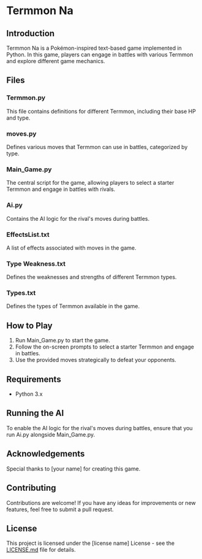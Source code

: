 # Termmon Na

## Introduction
Termmon Na is a Pokémon-inspired text-based game implemented in Python. In this game, players can engage in battles with various Termmon and explore different game mechanics.

## Files

### Termmon.py
This file contains definitions for different Termmon, including their base HP and type.

### moves.py
Defines various moves that Termmon can use in battles, categorized by type.

### Main_Game.py
The central script for the game, allowing players to select a starter Termmon and engage in battles with rivals.

### Ai.py
Contains the AI logic for the rival's moves during battles.

### EffectsList.txt
A list of effects associated with moves in the game.

### Type Weakness.txt
Defines the weaknesses and strengths of different Termmon types.

### Types.txt
Defines the types of Termmon available in the game.

## How to Play
1. Run Main_Game.py to start the game.
2. Follow the on-screen prompts to select a starter Termmon and engage in battles.
3. Use the provided moves strategically to defeat your opponents.

## Requirements
- Python 3.x

## Running the AI
To enable the AI logic for the rival's moves during battles, ensure that you run Ai.py alongside Main_Game.py.

## Acknowledgements
Special thanks to [your name] for creating this game.

## Contributing
Contributions are welcome! If you have any ideas for improvements or new features, feel free to submit a pull request.

## License
This project is licensed under the [license name] License - see the [LICENSE.md](LICENSE.md) file for details.
